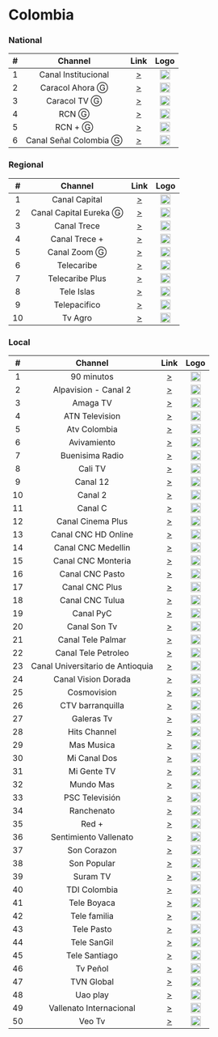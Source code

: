 
<h1>Colombia</h1>

<h3>National</h3>

| #   | Channel     | Link  | Logo |
|:---:|:-----------:|:-----:|:-----:|
| 1   | Canal Institucional | [>](https://streaming.rtvc.gov.co/TV_CanalInstitucional_live/smil:live.smil/playlist.m3u8) | <img height="20" src="https://i.imgur.com/9YMD0rx.png"/> |
| 2   | Caracol Ahora Ⓖ| [>](http://mdstrm.com/live-stream-playlist_800/58dc3d471cbe05ff3c8e463e.m3u8)| <img height="20" src="https://i.imgur.com/rIiYIsI.png"/> |
| 3   | Caracol TV Ⓖ| [>](https://mdstrm.com/live-stream-playlist/574463697b9817cf0886fc17.m3u8)| <img height="20" src="https://i.imgur.com/IbYzIg1.png"/> |
| 4   | RCN Ⓖ| [>](https://stream-02.nyc.dailymotion.com/sec(0HE75RGSqqnhnSdEMl12ZUMrabCWHPENTFgwpwdAuhs)/dm/3/x7vyv0z/s/live-0.m3u8)| <img height="20" src="https://i.imgur.com/Dw7oWcm.png"/> |
| 5   | RCN +  Ⓖ    | [>](https://933be29cc78d4056abd00e0743138931.mediatailor.us-east-1.amazonaws.com/v1/master/04fd913bb278d8775298c26fdca9d9841f37601f/Roku_RCNMas/playlist.m3u8?ads.wurl_channel=926&ads.wurl_name=RCNMas&ads.coppa=false&ads.bmodel=bm1&ads.channelStore=us&ads.content=9bebc5fe01e3531c8c73aa34b89a2fd0&ads.content_rating=TVPG&ads.tags=cat-spanish-language&ads.content_type=livefeed&ads.device_lang=ROKU_ADS_LOCALE&ads.genre=ROKU_ADS_CONTENT_GENRE&ads.is_lat=1&ads.platform=web&ads.studio_id=latv&ads.rdid=67a4e34f-bc00-53a7-808e-817453df25bc&ads.unlocked=UNLOCKED&ads.ua=Mozilla%2F5.0+%28Linux%3B+Android+6.0%3B+Nexus+5+Build%2FMRA58N%29+AppleWebKit%2F537.36+%28KHTML%2C+like+Gecko%29+Chrome%2F92.0.4515.131+Mobile+Safari%2F537.36&is_lat=1&bmodel=bm1&content=9bebc5fe01e3531c8c73aa34b89a2fd0&platform=web&tags=cat-spanish-language&coppa=false&content_type=livefeed&rdid=67a4e34f-bc00-53a7-808e-817453df25bc&genre=ROKU_ADS_CONTENT_GENRE&content_rating=TVPG&studio_id=latv&channel_id=151908&channelStore=us)| <img height="20" src="https://i.imgur.com/IzbfJ8E.png"/> |
| 6   | Canal Señal Colombia  Ⓖ    | [>](https://geostreaming.rtvc.gov.co/TV_Senal_Colombia_live/smil:live.smil/playlist.m3u8)| <img height="20" src="https://i.imgur.com/JxfTnMQ.png"/> |



<h3>Regional</h3>

| #   | Channel     | Link  | Logo |
|:---:|:-----------:|:-----:|:-----:|
|  1  |Canal Capital | [>](https://mdstrm.com/live-stream-playlist/57d01d6c28b263eb73b59a5a.m3u8) | <img height="20" src="https://i.imgur.com/N0zoph6.png"/> |
|  2  | Canal Capital Eureka Ⓖ| [>](https://mdstrm.com/live-stream-playlist/57d2ebe8fd61d8f9327f8ad1.m3u8) | <img height="20" src="https://i.imgur.com/xBRLCpp.png"/> |
|  3  | Canal Trece| [>](https://stream.logicideas.media/canaltrece-live/smil:live.smil/playlist.m3u8) | <img height="20" src="https://i.imgur.com/kxtY2Fm.png"/> |
|  4  |Canal Trece + | [>](https://stream.logicideas.media/canaltreceplus-live/smil:live1plus.smil/playlist.m3u8) | <img height="20" src="https://i.imgur.com/KtAoWNV.png"/> |
|  5 | Canal Zoom Ⓖ| [>](https://canalzoom.itex.com.co:3085/live/canalzoombr01live.m3u8) | <img height="20" src="https://i.imgur.com/m6t1YzB.png"/> |
|  6  | Telecaribe| [>](https://tkx.mp.lura.live/rest/v2/mcp/video/adstB64MXYxqLZwy?anvack=4gXmVVoVIp3YeECJWm6af3j0mlHwl6vO&eud=SKjoH1L%2F9Enwo5zQBiBTRfTSNGfENMNO6udm4CQNVvix%2FL9XX8kucBOvzWalIghNrL5GllGH8ou17ICYGv29Rg%3D%3D) | <img height="20" src="https://i.imgur.com/Y2Y2bqG.png"/> |
|  7  | Telecaribe Plus| [>](https://tkx.mp.lura.live/rest/v2/mcp/video/adstrJ4lqmk8VOz0?anvack=QMl6NLXvHRjEMnuMa2jVcbwPdOcjYw0z&eud=3ycd7nhfPYkQpMXloO%2BHT1QbBonb6MJjT0hVNjOaZzoZc58sLfI%2Blh65SHeDLEPB7irJPqfm6Ht8BUvgSOXEbg%3D%3D) | <img height="20" src="https://i.imgur.com/Y2Y2bqG.png"/> |
|  8  | Tele Islas| [>](https://5ab772334c39c.streamlock.net/live-teleislas/_definst_/teleislas/playlist.m3u8) | <img height="20" src="https://i.imgur.com/DJJBPFs.png"/> |
|  9  |Telepacifico | [>](https://stream.logicideas.media/telepacifico-live/smil:live.smil/playlist.m3u8) | <img height="20" src="https://i.imgur.com/k4OWlPS.png"/> |
|  10  |Tv Agro | [>](http://179.1.7.198:1935/live/TVAgroHD.stream_360p/playlist.m3u8) | <img height="20" src="https://i.imgur.com/YvAf9qx.png"/> |


<h3>Local</h3>

| #   | Channel     | Link  | Logo |
|:---:|:-----------:|:-----:|:-----:|
|  1  | 90 minutos| [>](https://play.cdn.enetres.net/184784E1D210401F8041E3E1266822CC021/026/playlist.m3u8) | <img height="20" src="https://i.imgur.com/HyhwsSK.png"/> |
| 2   |Alpavision - Canal 2  | [>](https://stmv1.voxtvhd.com.br/alpavision/alpavision/playlist.m3u8) | <img height="20" src="https://i.imgur.com/VjZ2Cfm.png"/> |
| 3   |Amaga TV  | [>](https://hvtrafico.ddns.net/amagatv/smil:amagatv.smil/playlist.m3u8) | <img height="20" src="https://i.imgur.com/8kWQbNu.png"/> |
| 4   |ATN Television  | [>](https://59ef525c24caa.streamlock.net/atntelevision/atntelevision/playlist.m3u8) | <img height="20" src="https://i.imgur.com/ZW3RJgh.png"/> |
| 5   | Atv Colombia | [>](https://panel.streamingmedia.com.co:3994/live/atvcolombialive.m3u8) | <img height="20" src="https://i.imgur.com/pqvuTL9.png"/> |
| 6   |Avivamiento  | [>](https://s3.abntelevision.com:443/avivamientoabr/stream/playlist.m3u8) | <img height="20" src="https://i.imgur.com/ylkBkO7.png"/> |
| 7   | Buenisima Radio | [>](https://streamyes.alsolnet.com/buturama/live/playlist.m3u8) | <img height="20" src="https://i.imgur.com/OegKwy7.png"/> |
| 8   | Cali TV | [>](https://5ab772334c39c.streamlock.net/live-calitv/calitv1/playlist.m3u8) | <img height="20" src="https://i.imgur.com/ji9Wnby.png"/> |
| 9   | Canal 12 | [>](https://edge.teveo.com.co/live/AeAAAgAJAAFFA1IAyADIQCAAAAAAAAAAAmIx7K66cTceAAAA/playlist.m3u8) | <img height="20" src="https://i.imgur.com/1ET2SeL.png"/> |
| 10  | Canal 2 | [>](https://video13.virtualtronics.com/streamer/canal2.m3u8) | <img height="20" src="https://i.imgur.com/LcZtn6L.png"/>|
| 11  | Canal C | [>](https://stmv2.voxtvhd.com.br/canalccali/canalccali/playlist.m3u8) | <img height="20" src="https://i.imgur.com/kAG3Kid.png"/> |
| 12  | Canal Cinema Plus | [>](https://hvtrafico.ddns.net/cinema720/cinema720.stream_720p/playlist.m3u8) | <img height="20" src="https://i.imgur.com/qHRrvWe.png"/> |
| 13  |Canal CNC HD Online  | [>](https://hvtrafico.ddns.net/cnconline/cnconline.stream/playlist.m3u8) | <img height="20" src="https://i.imgur.com/PL9NQPK.png"/> |
| 14  | Canal CNC Medellin | [>](http://38.75.136.76:1935/cncmedellin720/canalcncmedellin.stream_720p/playlist.m3u8) | <img height="20" src="https://i.imgur.com/k93fhsX.png"/> |
| 15  | Canal CNC Monteria | [>](https://stmv1.voxtvhd.com.br/cncmonteria/cncmonteria/playlist.m3u8) | <img height="20" src="https://i.imgur.com/UbXb2Hl.png"/> |
| 16  |Canal CNC Pasto  | [>](https://hvtrafico.ddns.net/pastocnc9/cnc9/playlist.m3u8) | <img height="20" src="https://i.imgur.com/dYQU2ih.png"/> |
| 17  | Canal CNC Plus | [>](https://hvtrafico.ddns.net/channelplus/channelplus/playlist.m3u8) | <img height="20" src="https://i.imgur.com/YRr5jFs.png"/> |
| 18  | Canal CNC Tulua | [>](https://servers.amelbasoluciones.co:19360/cnctulua/cnctulua.m3u8) | <img height="20" src="https://i.imgur.com/RS8o6MH.png"/> |
| 19  | Canal PyC | [>](https://byecableiptv.com/canapycvivo/canalpyc.stream/playlist.m3u8) | <img height="20" src="https://i.imgur.com/2DDDsDa.png"/> |
| 20  | Canal Son Tv | [>](https://server12.videostreaming.net:3628/stream/play.m3u8) | <img height="20" src="https://i.imgur.com/juesmwo.png?1"/> |
| 21  |Canal Tele Palmar  | [>](https://servers.amelbasoluciones.co:19360/telepalmarlive/telepalmarlive.m3u8) | <img height="20" src="https://i.imgur.com/lTmeYIC.png"/> |
| 22  |  Canal Tele Petroleo| [>](https://edge.teveo.com.co/live/AeAAAgAIAAE7A1IAyADIXOgAZJgAAAAAAmIyQrW6cTceAAAA/playlist.m3u8) | <img height="20" src="https://i.imgur.com/2MyZEHl.png"/> |
| 23  | Canal Universitario de Antioquia | [>](https://manifest.googlevideo.com/api/manifest/hls_playlist/expire/1647480674/ei/AjsyYt6BBM-u8wSVypToBg/ip/54.234.21.247/id/QP6rZZzr8Uk.1/itag/96/source/yt_live_broadcast/requiressl/yes/ratebypass/yes/live/1/sgoap/gir%3Dyes%3Bitag%3D140/sgovp/gir%3Dyes%3Bitag%3D137/hls_chunk_host/rr2---sn-p5qddn7k.googlevideo.com/playlist_duration/30/manifest_duration/30/vprv/1/playlist_type/DVR/initcwndbps/6490/mh/JP/mm/44/mn/sn-p5qddn7k/ms/lva/mv/m/mvi/2/pl/15/dover/11/pacing/0/keepalive/yes/fexp/24001373,24007246/mt/1647458679/sparams/expire,ei,ip,id,itag,source,requiressl,ratebypass,live,sgoap,sgovp,playlist_duration,manifest_duration,vprv,playlist_type/sig/AOq0QJ8wRAIgM3HMyP2yIUuqbn_8g-_EBqQKvn3v8dxcIzsNmvW6mFkCICnTsZiTFmnc-zivs7q6JmveeZ7ccs6gVTDA64Gua97X/lsparams/hls_chunk_host,initcwndbps,mh,mm,mn,ms,mv,mvi,pl/lsig/AG3C_xAwRQIgJ-v9_10mL9s4ok1t6zYN7-N200VUyJRc7suUHbkYMD0CIQDBZNVtFSvZ-rMvdaBHisQEMAEEjML09tijyUUjEewScA%3D%3D/playlist/index.m3u8) | <img height="20" src="https://i.imgur.com/Sd6SBai.png"/> |
| 24  |Canal Vision Dorada  | [>](https://movil.ejeserver.com/live/visiondorada.m3u8) | <img height="20" src="https://i.imgur.com/zPMi7VE.png"/> |
| 25   | Cosmovision | [>](https://videohls2.cosmovision.tv/hls/sd.m3u8) | <img height="20" src="https://i.imgur.com/2YKjsE4.png"/> |
| 26  | CTV barranquilla | [>](https://59a564764e2b6.streamlock.net/ctvbarranquilla/_definst_/ctv/playlist.m3u8) | <img height="20" src="https://i.imgur.com/7gLjhBU.png"/> |
| 27  | Galeras Tv | [>](https://hvtrafico.ddns.net/pastocnc8/cnc8/playlist.m3u8) | <img height="20" src="https://i.imgur.com/o92rDnX.png"/> |
| 28   | Hits Channel | [>](https://hvtrafico.ddns.net/pastocnc1/cnc1/playlist.m3u8) | <img height="20" src="https://i.imgur.com/ekhgWsR.png"/> |
| 29  | Mas Musica | [>](https://movil.ejeserver.com/live/masmusica.m3u8) | <img height="20" src="https://i.imgur.com/ddpORNx.png"/> |
| 30   | Mi Canal Dos | [>](http://131.221.42.25:1935/streaming/canal2/playlist.m3u8) | <img height="20" src="https://i.imgur.com/SQ4jiHj.png"/> |
| 31   | Mi Gente TV | [>](https://hvtrafico.ddns.net/migente720/migente720.stream/playlist.m3u8) | <img height="20" src="https://i.imgur.com/cPiEhcO.png"/> |
| 32   | Mundo Mas | [>](http://vcp1.myplaytv.com:1935/mundomas/mundomas/playlist.m3u8) | <img height="20" src="https://i.imgur.com/f9UJ2B6.png"/> |
| 33   | PSC Televisión | [>](https://stmv1.voxtvhd.com.br/psctv/psctv/playlist.m3u8) | <img height="20" src="https://i.imgur.com/bpkN2Tl.png"/> |
| 34  | Ranchenato | [>](https://byecableiptv.com/ranchenato/ranchenato.stream_360p/playlist.m3u8) | <img height="20" src="https://i.imgur.com/AzcV79y.png"/> |
| 35  | Red + | [>](https://inforedvos.lcdn.claro.net.co/Content/HLS_HLS_DIR/Live/channel(REDMASHDWEB)/master.m3u8) | <img height="20" src="https://i.imgur.com/sYKhx4w.png"/> |
| 36  |Sentimiento Vallenato  | [>](https://hvtrafico.ddns.net/pastocnc4/cnc4/playlist.m3u8) | <img height="20" src="https://i.imgur.com/v6xinDM.png"/> |
| 37  |  Son Corazon| [>](https://hvtrafico.ddns.net/pastocnc3/cnc3/playlist.m3u8) | <img height="20" src="https://i.imgur.com/FnyYeEq.png"/> |
| 38  |  Son Popular| [>](https://hvtrafico.ddns.net/pastocnc7/cnc7/playlist.m3u8) | <img height="20" src="https://i.imgur.com/4X1F5S3.jpg"/> |
| 39  |  Suram TV| [>](https://5b3050bb1b2d8.streamlock.net/suramtv/suramtv/playlist.m3u8) | <img height="20" src="https://i.imgur.com/iF7Q4fA.png"/> |
| 40  | TDI Colombia | [>](https://play.amelbasoluciones.co:3971/live/tdicolombiatvlive.m3u8) | <img height="20" src="https://i.imgur.com/20OA0ey.png"/> |
| 41  | Tele Boyaca | [>](https://stmv1.voxtvhd.com.br/teleboyaca/teleboyaca/playlist.m3u8) | <img height="20" src="https://i.imgur.com/y9WI01a.png"/> |
| 42  | Tele familia | [>](https://stmv2.voxtvhd.com.br/telefamilia/telefamilia/playlist.m3u8) | <img height="20" src="https://i.imgur.com/rMJNDXs.png"/> |
| 43  | Tele Pasto | [>](https://byecableiptv.com/telepasto/Telepasto.stream/playlist.m3u8) | <img height="20" src="https://i.imgur.com/ln47f6h.png"/> |
| 44  |  Tele SanGil| [>](https://byecableiptv.com/tvsangil/tvsangil.stream/playlist.m3u8) | <img height="20" src="https://i.imgur.com/S0BJBfC.png"/> |
| 45 | Tele Santiago | [>](https://dacastmmd.mmdlive.lldns.net/dacastmmd/167242899ddb46ff9c9fab316cf743d7/manifest.m3u8?p=79&s=1647461658&e=1647461778&h=5cde73f812531c4bbc3c3dc0e089d8de) | <img height="20" src="https://i.imgur.com/kiwgJTB.png"/> |
| 46  | Tv Peñol | [>](https://stmv1.voxtvhd.com.br/tvpenol/tvpenol/playlist.m3u8) | <img height="20" src="https://i.imgur.com/TBGcOZ8.png"/> |
| 47  | TVN Global | [>](https://stmv2.voxtvhd.com.br/tvnglobal/tvnglobal/playlist.m3u8) | <img height="20" src="https://i.imgur.com/1iT5H2R.png"/> |
| 48  | Uao play | [>](https://play.cdn.enetres.net/184784E1D210401F8041E3E1266822CC023/028/playlist.m3u8) | <img height="20" src="https://i.imgur.com/JTFBkpi.png?1"/> |
| 49  | Vallenato Internacional | [>](https://59a564764e2b6.streamlock.net/vallenato/Vallenato2/playlist.m3u8) | <img height="20" src="https://i.imgur.com/cctn7US.png"/> |
| 50  | Veo Tv | [>](https://movil.ejeserver.com/live/veotv.m3u8) | <img height="20" src="https://i.imgur.com/2FzhZBt.png"/> |




